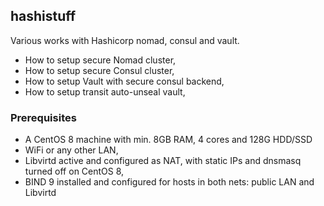 ## hashistuff
Various works with Hashicorp nomad, consul and vault.

* How to setup secure Nomad cluster,
* How to setup secure Consul cluster, 
* How to setup Vault with secure consul backend,
* How to setup transit auto-unseal vault,

### Prerequisites

* A CentOS 8 machine with min. 8GB RAM, 4 cores and 128G HDD/SSD
* WiFi or any other LAN,
* Libvirtd active and configured as NAT, with static IPs and dnsmasq turned off on CentOS 8,
* BIND 9 installed and configured for hosts in both nets: public LAN and Libvirtd
